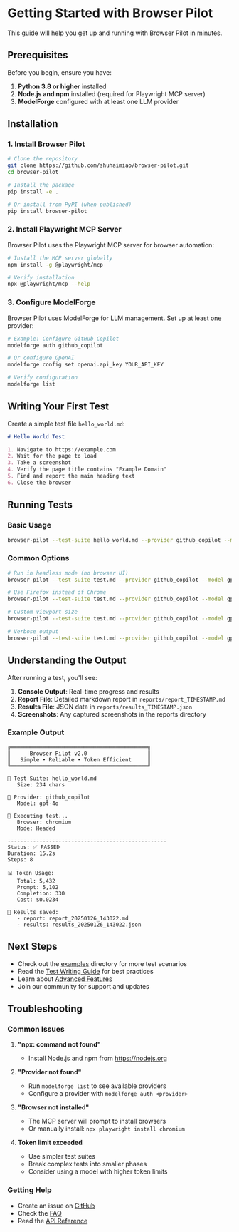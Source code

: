 # Getting Started with Browser Pilot

This guide will help you get up and running with Browser Pilot in minutes.

## Prerequisites

Before you begin, ensure you have:

1. **Python 3.8 or higher** installed
2. **Node.js and npm** installed (required for Playwright MCP server)
3. **ModelForge** configured with at least one LLM provider

## Installation

### 1. Install Browser Pilot

```bash
# Clone the repository
git clone https://github.com/shuhaimiao/browser-pilot.git
cd browser-pilot

# Install the package
pip install -e .

# Or install from PyPI (when published)
pip install browser-pilot
```

### 2. Install Playwright MCP Server

Browser Pilot uses the Playwright MCP server for browser automation:

```bash
# Install the MCP server globally
npm install -g @playwright/mcp

# Verify installation
npx @playwright/mcp --help
```

### 3. Configure ModelForge

Browser Pilot uses ModelForge for LLM management. Set up at least one provider:

```bash
# Example: Configure GitHub Copilot
modelforge auth github_copilot

# Or configure OpenAI
modelforge config set openai.api_key YOUR_API_KEY

# Verify configuration
modelforge list
```

## Writing Your First Test

Create a simple test file `hello_world.md`:

```markdown
# Hello World Test

1. Navigate to https://example.com
2. Wait for the page to load
3. Take a screenshot
4. Verify the page title contains "Example Domain"
5. Find and report the main heading text
6. Close the browser
```

## Running Tests

### Basic Usage

```bash
browser-pilot --test-suite hello_world.md --provider github_copilot --model gpt-4o
```

### Common Options

```bash
# Run in headless mode (no browser UI)
browser-pilot --test-suite test.md --provider github_copilot --model gpt-4o --headless

# Use Firefox instead of Chrome
browser-pilot --test-suite test.md --provider github_copilot --model gpt-4o --browser firefox

# Custom viewport size
browser-pilot --test-suite test.md --provider github_copilot --model gpt-4o --viewport-size 1280,720

# Verbose output
browser-pilot --test-suite test.md --provider github_copilot --model gpt-4o --verbose
```

## Understanding the Output

After running a test, you'll see:

1. **Console Output**: Real-time progress and results
2. **Report File**: Detailed markdown report in `reports/report_TIMESTAMP.md`
3. **Results File**: JSON data in `reports/results_TIMESTAMP.json`
4. **Screenshots**: Any captured screenshots in the reports directory

### Example Output

```
╔═══════════════════════════════════════════╗
║      Browser Pilot v2.0                   ║
║   Simple • Reliable • Token Efficient     ║
╚═══════════════════════════════════════════╝

📄 Test Suite: hello_world.md
   Size: 234 chars

🤖 Provider: github_copilot
   Model: gpt-4o

🚀 Executing test...
   Browser: chromium
   Mode: Headed

--------------------------------------------------
Status: ✅ PASSED
Duration: 15.2s
Steps: 8

📊 Token Usage:
   Total: 5,432
   Prompt: 5,102
   Completion: 330
   Cost: $0.0234

📝 Results saved:
   - report: report_20250126_143022.md
   - results: results_20250126_143022.json
```

## Next Steps

- Check out the [examples](../examples/) directory for more test scenarios
- Read the [Test Writing Guide](test_writing_guide.md) for best practices
- Learn about [Advanced Features](advanced_features.md)
- Join our community for support and updates

## Troubleshooting

### Common Issues

1. **"npx: command not found"**
   - Install Node.js and npm from https://nodejs.org

2. **"Provider not found"**
   - Run `modelforge list` to see available providers
   - Configure a provider with `modelforge auth <provider>`

3. **"Browser not installed"**
   - The MCP server will prompt to install browsers
   - Or manually install: `npx playwright install chromium`

4. **Token limit exceeded**
   - Use simpler test suites
   - Break complex tests into smaller phases
   - Consider using a model with higher token limits

### Getting Help

- Create an issue on [GitHub](https://github.com/shuhaimiao/browser-pilot/issues)
- Check the [FAQ](faq.md)
- Read the [API Reference](api_reference.md)